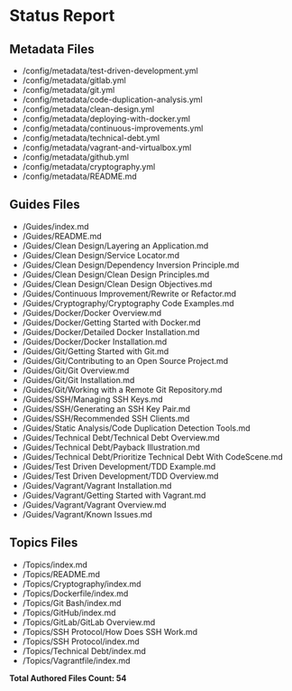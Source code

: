 # Status Report

## Metadata Files

  - /config/metadata/test-driven-development.yml  
  - /config/metadata/gitlab.yml  
  - /config/metadata/git.yml  
  - /config/metadata/code-duplication-analysis.yml  
  - /config/metadata/clean-design.yml  
  - /config/metadata/deploying-with-docker.yml  
  - /config/metadata/continuous-improvements.yml  
  - /config/metadata/technical-debt.yml  
  - /config/metadata/vagrant-and-virtualbox.yml  
  - /config/metadata/github.yml  
  - /config/metadata/cryptography.yml  
  - /config/metadata/README.md  

## Guides Files

  - /Guides/index.md  
  - /Guides/README.md  
  - /Guides/Clean Design/Layering an Application.md  
  - /Guides/Clean Design/Service Locator.md  
  - /Guides/Clean Design/Dependency Inversion Principle.md  
  - /Guides/Clean Design/Clean Design Principles.md  
  - /Guides/Clean Design/Clean Design Objectives.md  
  - /Guides/Continuous Improvement/Rewrite or Refactor.md  
  - /Guides/Cryptography/Cryptography Code Examples.md  
  - /Guides/Docker/Docker Overview.md  
  - /Guides/Docker/Getting Started with Docker.md  
  - /Guides/Docker/Detailed Docker Installation.md  
  - /Guides/Docker/Docker Installation.md  
  - /Guides/Git/Getting Started with Git.md  
  - /Guides/Git/Contributing to an Open Source Project.md  
  - /Guides/Git/Git Overview.md  
  - /Guides/Git/Git Installation.md  
  - /Guides/Git/Working with a Remote Git Repository.md  
  - /Guides/SSH/Managing SSH Keys.md  
  - /Guides/SSH/Generating an SSH Key Pair.md  
  - /Guides/SSH/Recommended SSH Clients.md  
  - /Guides/Static Analysis/Code Duplication Detection Tools.md  
  - /Guides/Technical Debt/Technical Debt Overview.md  
  - /Guides/Technical Debt/Payback Illustration.md  
  - /Guides/Technical Debt/Prioritize Technical Debt With CodeScene.md  
  - /Guides/Test Driven Development/TDD Example.md  
  - /Guides/Test Driven Development/TDD Overview.md  
  - /Guides/Vagrant/Vagrant Installation.md  
  - /Guides/Vagrant/Getting Started with Vagrant.md  
  - /Guides/Vagrant/Vagrant Overview.md  
  - /Guides/Vagrant/Known Issues.md  

## Topics Files

  - /Topics/index.md  
  - /Topics/README.md  
  - /Topics/Cryptography/index.md  
  - /Topics/Dockerfile/index.md  
  - /Topics/Git Bash/index.md  
  - /Topics/GitHub/index.md  
  - /Topics/GitLab/GitLab Overview.md  
  - /Topics/SSH Protocol/How Does SSH Work.md  
  - /Topics/SSH Protocol/index.md  
  - /Topics/Technical Debt/index.md  
  - /Topics/Vagrantfile/index.md  


  **Total Authored Files Count: 54**